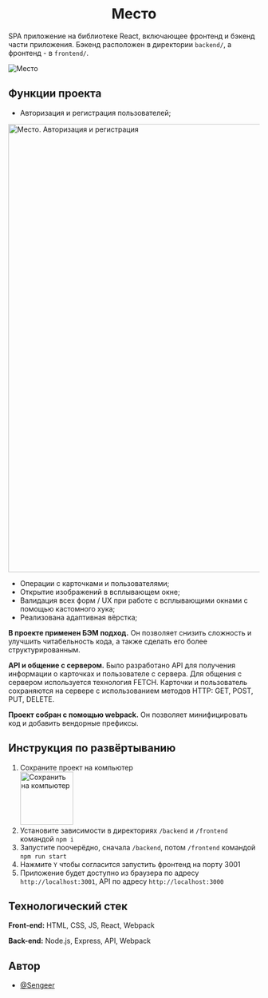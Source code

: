 <h1 align="center">Место</h1>

SPA приложение на библиотекe React, включающее фронтенд и бэкенд части приложения. Бэкенд расположен в директории `backend/`, а фронтенд - в `frontend/`. 

![Место](https://github.com/Sengeer/react-mesto-api-full-gha/assets/63221404/9af5cbb4-ccd7-40f4-8eea-e7d3a5a0dd9d)

## Функции проекта

- Авторизация и регистрация пользователей;
<img width="898" alt="Место. Авторизация и регистрация" src="https://github.com/Sengeer/react-mesto-api-full-gha/assets/63221404/7aeddb77-bd75-4cdb-859d-f37bbc05abd2">

- Операции с карточками и пользователями;
- Открытие изображений в всплывающем окне;
- Валидация всех форм / UX при работе с всплывающими окнами с помощью кастомного хука;
- Реализована адаптивная вёрстка;

**В проекте применен БЭМ подход.** Он позволяет снизить сложность и улучшить читабельность кода, а также сделать его более структурированным.

**API и общение с сервером.** Было разработано API для получения информации о карточках и пользователе с сервера. Для общения с сервером используется технология FETCH. Карточки и пользователь сохраняются на сервере с использованием методов HTTP: GET, POST, PUT, DELETE.

**Проект собран с помощью webpack.** Он позволяет минифицировать код и добавить вендорные префиксы.
## Инструкция по развёртыванию

1. Сохраните проект на компьютер\
<img src="https://github.com/Sengeer/react-mesto-api-full-gha/assets/63221404/095944c8-a36e-4745-8530-3ef68b1b9a23" alt="Сохранить на компьютер" width="106" /><br />
2. Установите зависимости в директориях `/backend` и `/frontend` командой `npm i`
3. Запустите поочерёдно, сначала `/backend`, потом `/frontend` командой `npm run start`
4. Нажмите `Y` чтобы согласится запустить фронтенд на порту 3001
5. Приложение будет доступно из браузера по адресу `http://localhost:3001`, API по адресу `http://localhost:3000`

## Технологический стек

**Front-end:** HTML, CSS, JS, React, Webpack

**Back-end:** Node.js, Express, API, Webpack



## Автор

- [@Sengeer](https://vk.com/sergey.polenov/)

